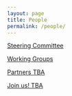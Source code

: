 ```yaml
---
layout: page
title: People
permalink: /people/
---
```


[Steering Committee](comittee/)

[Working Groups](../working_groups/)

[Partners TBA]()

[Join us! TBA]()



